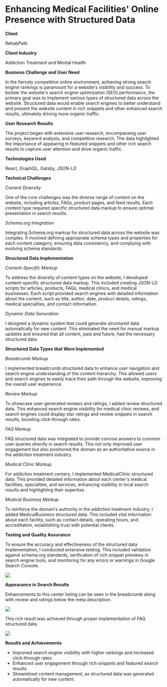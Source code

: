# Enhancing Medical Facilities' Online Presence with Structured Data

<b>Client</b>

RehabPath

<b>Client Industry</b>

Addiction Treatment and Mental Health

<b>Business Challenge and User Need</b>

In the fiercely competitive online environment, achieving strong search engine rankings is paramount for a website's visibility and success. To bolster the website's search engine optimization (SEO) performance, the primary goal was to implement various types of structured data across the website. Structured data would enable search engines to better understand and present the website content in rich snippets and other enhanced search results, ultimately driving more organic traffic.

<b>User Research Results</b>

The project began with extensive user research, encompassing user surveys, keyword analysis, and competitive research. The data highlighted the importance of appearing in featured snippets and other rich search results to capture user attention and drive organic traffic.

<b>Technologies Used</b>

React, GraphQL, Gatsby, JSON-LD

<b>Technical Challenges</b>

*Content Diversity*

One of the core challenges was the diverse range of content on the website, including articles, FAQs, product pages, and feed results. Each content type required specific structured data markup to ensure optimal presentation in search results.

*Schema.org Integration*

Integrating Schema.org markup for structured data across the website was complex. It involved defining appropriate schema types and properties for each content category, ensuring data consistency, and complying with evolving schema standards.

<b>Structured Data Implementation</b>

*Content-Specific Markup*

To address the diversity of content types on the website, I developed content-specific structured data markup. This included creating JSON-LD scripts for articles, products, FAQs, medical clinics, and medical businesses. Each script provided search engines with detailed information about the content, such as title, author, date, product details, ratings, medical specialties, and contact information.

*Dynamic Data Generation*

I designed a dynamic system that could generate structured data automatically for new content. This eliminated the need for manual markup updates and ensured that all content, past and future, had the necessary structured data.

<b>Structured Data Types that Were Implemented</b>

*Breadcrumb Markup*

I implemented breadcrumb structured data to enhance user navigation and search engine understanding of the content hierarchy. This allowed users and search engines to easily trace their path through the website, improving the overall user experience.

*Review Markup*

To showcase user-generated reviews and ratings, I added review structured data. This enhanced search engine visibility for medical clinic reviews, and search engines could display star ratings and review snippets in search results, boosting click-through rates.

*FAQ Markup*

FAQ structured data was integrated to provide concise answers to common user queries directly in search results. This not only improved user engagement but also positioned the domain as an authoritative source in the addiction treatment industry.

*Medical Clinic Markup*

For addiction treatment centers, I implemented MedicalClinic structured data. This provided detailed information about each center's medical facilities, specialties, and services, enhancing visibility in local search results and highlighting their expertise.

*Medical Business Markup*

To reinforce the domain's authority in the addiction treatment industry, I added MedicalBusiness structured data. This included vital information about each facility, such as contact details, operating hours, and accreditation, establishing trust with potential clients.

<b>Testing and Quality Assurance</b>

To ensure the accuracy and effectiveness of the structured data implementation, I conducted extensive testing. This included validation against schema.org standards, verification of rich snippet previews in search engine tools, and monitoring for any errors or warnings in Google Search Console.

<img src="https://i.imgur.com/5xk7SFe.png">


<b>Appearance in Search Results</b>

Enhancements to this center listing can be seen in the breadcrumb along with review and ratings below the meta description.

<img src="https://i.imgur.com/ik5Wj4c.png">

This rich result was achieved through proper implementation of FAQ structured data.

<img src="https://i.imgur.com/jPjIdZX.png">


<b>Results and Achievements</b>

- Improved search engine visibility with higher rankings and increased click-through rates.
- Enhanced user engagement through rich snippets and featured search results.
- Streamlined content management, as structured data was generated automatically for new content.
